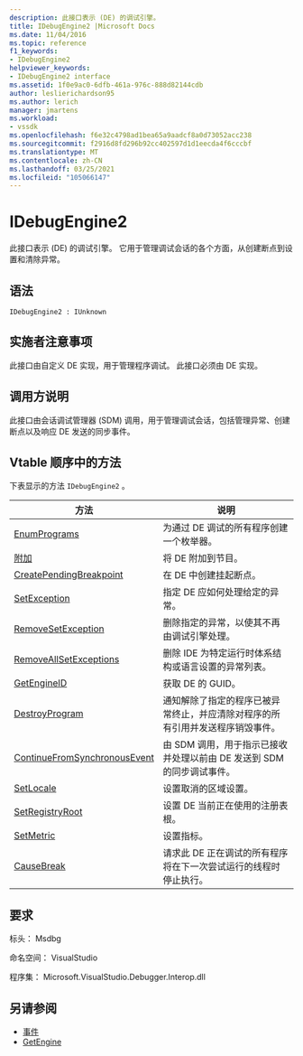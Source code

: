```yaml
---
description: 此接口表示 (DE) 的调试引擎。
title: IDebugEngine2 |Microsoft Docs
ms.date: 11/04/2016
ms.topic: reference
f1_keywords:
- IDebugEngine2
helpviewer_keywords:
- IDebugEngine2 interface
ms.assetid: 1f0e9ac0-6dfb-461a-976c-888d82144cdb
author: leslierichardson95
ms.author: lerich
manager: jmartens
ms.workload:
- vssdk
ms.openlocfilehash: f6e32c4798ad1bea65a9aadcf8a0d73052acc238
ms.sourcegitcommit: f2916d8fd296b92cc402597d1d1eecda4f6cccbf
ms.translationtype: MT
ms.contentlocale: zh-CN
ms.lasthandoff: 03/25/2021
ms.locfileid: "105066147"
---
```

# <a name="idebugengine2"></a>IDebugEngine2
此接口表示 (DE) 的调试引擎。 它用于管理调试会话的各个方面，从创建断点到设置和清除异常。

## <a name="syntax"></a>语法

```
IDebugEngine2 : IUnknown
```

## <a name="notes-for-implementers"></a>实施者注意事项
 此接口由自定义 DE 实现，用于管理程序调试。 此接口必须由 DE 实现。

## <a name="notes-for-callers"></a>调用方说明
 此接口由会话调试管理器 (SDM) 调用，用于管理调试会话，包括管理异常、创建断点以及响应 DE 发送的同步事件。

## <a name="methods-in-vtable-order"></a>Vtable 顺序中的方法
 下表显示的方法 `IDebugEngine2` 。

|方法|说明|
|------------|-----------------|
|[EnumPrograms](../../../extensibility/debugger/reference/idebugengine2-enumprograms.md)|为通过 DE 调试的所有程序创建一个枚举器。|
|[附加](../../../extensibility/debugger/reference/idebugengine2-attach.md)|将 DE 附加到节目。|
|[CreatePendingBreakpoint](../../../extensibility/debugger/reference/idebugengine2-creatependingbreakpoint.md)|在 DE 中创建挂起断点。|
|[SetException](../../../extensibility/debugger/reference/idebugengine2-setexception.md)|指定 DE 应如何处理给定的异常。|
|[RemoveSetException](../../../extensibility/debugger/reference/idebugengine2-removesetexception.md)|删除指定的异常，以使其不再由调试引擎处理。|
|[RemoveAllSetExceptions](../../../extensibility/debugger/reference/idebugengine2-removeallsetexceptions.md)|删除 IDE 为特定运行时体系结构或语言设置的异常列表。|
|[GetEngineID](../../../extensibility/debugger/reference/idebugengine2-getengineid.md)|获取 DE 的 GUID。|
|[DestroyProgram](../../../extensibility/debugger/reference/idebugengine2-destroyprogram.md)|通知解除了指定的程序已被异常终止，并应清除对程序的所有引用并发送程序销毁事件。|
|[ContinueFromSynchronousEvent](../../../extensibility/debugger/reference/idebugengine2-continuefromsynchronousevent.md)|由 SDM 调用，用于指示已接收并处理以前由 DE 发送到 SDM 的同步调试事件。|
|[SetLocale](../../../extensibility/debugger/reference/idebugengine2-setlocale.md)|设置取消的区域设置。|
|[SetRegistryRoot](../../../extensibility/debugger/reference/idebugengine2-setregistryroot.md)|设置 DE 当前正在使用的注册表根。|
|[SetMetric](../../../extensibility/debugger/reference/idebugengine2-setmetric.md)|设置指标。|
|[CauseBreak](../../../extensibility/debugger/reference/idebugengine2-causebreak.md)|请求此 DE 正在调试的所有程序将在下一次尝试运行的线程时停止执行。|

## <a name="requirements"></a>要求
 标头： Msdbg

 命名空间： VisualStudio

 程序集： Microsoft.VisualStudio.Debugger.Interop.dll

## <a name="see-also"></a>另请参阅
- [事件](../../../extensibility/debugger/reference/idebugeventcallback2-event.md)
- [GetEngine](../../../extensibility/debugger/reference/idebugenginecreateevent2-getengine.md)
